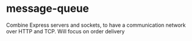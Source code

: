 # message-queue
Combine Express servers and sockets, to have a communication network over HTTP and TCP. Will focus on order delivery
